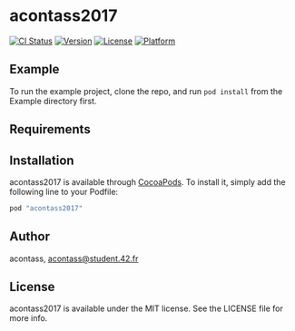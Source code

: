 # acontass2017

[![CI Status](http://img.shields.io/travis/acontass/acontass2017.svg?style=flat)](https://travis-ci.org/acontass/acontass2017)
[![Version](https://img.shields.io/cocoapods/v/acontass2017.svg?style=flat)](http://cocoapods.org/pods/acontass2017)
[![License](https://img.shields.io/cocoapods/l/acontass2017.svg?style=flat)](http://cocoapods.org/pods/acontass2017)
[![Platform](https://img.shields.io/cocoapods/p/acontass2017.svg?style=flat)](http://cocoapods.org/pods/acontass2017)

## Example

To run the example project, clone the repo, and run `pod install` from the Example directory first.

## Requirements

## Installation

acontass2017 is available through [CocoaPods](http://cocoapods.org). To install
it, simply add the following line to your Podfile:

```ruby
pod "acontass2017"
```

## Author

acontass, acontass@student.42.fr

## License

acontass2017 is available under the MIT license. See the LICENSE file for more info.
